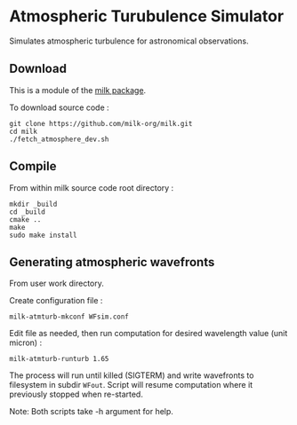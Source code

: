 # Atmospheric Turubulence Simulator

Simulates atmospheric turbulence for astronomical observations.

## Download

This is a module of the [milk package](https://github.com/milk-org/milk).

To download source code :
~~~
git clone https://github.com/milk-org/milk.git
cd milk
./fetch_atmosphere_dev.sh
~~~

## Compile

From within milk source code root directory :

~~~
mkdir _build
cd _build
cmake ..
make
sudo make install
~~~

## Generating atmospheric wavefronts

From user work directory.

Create configuration file :
~~~
milk-atmturb-mkconf WFsim.conf
~~~

Edit file as needed, then run computation for desired wavelength value (unit micron) :

~~~
milk-atmturb-runturb 1.65
~~~

The process will run until killed (SIGTERM) and write wavefronts to filesystem in subdir `WFout`. Script will resume computation where it previously stopped when re-started.


Note: Both scripts take -h argument for help.
